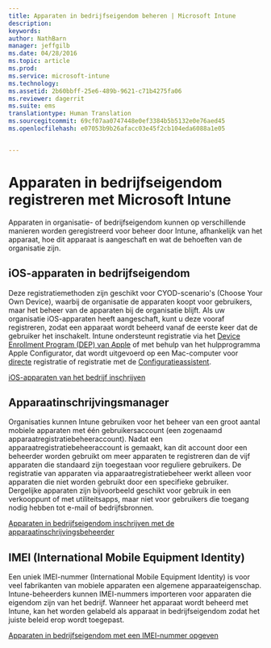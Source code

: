 ```yaml
---
title: Apparaten in bedrijfseigendom beheren | Microsoft Intune
description: 
keywords: 
author: NathBarn
manager: jeffgilb
ms.date: 04/28/2016
ms.topic: article
ms.prod: 
ms.service: microsoft-intune
ms.technology: 
ms.assetid: 2b60bbff-25e6-489b-9621-c71b4275fa06
ms.reviewer: dagerrit
ms.suite: ems
translationtype: Human Translation
ms.sourcegitcommit: 69cf07aa0747448e0ef3384b5b5132e0e76aed45
ms.openlocfilehash: e07053b9b26afacc03e45f2cb104eda6088a1e05


---
```


# Apparaten in bedrijfseigendom registreren met Microsoft Intune
Apparaten in organisatie- of bedrijfseigendom kunnen op verschillende manieren worden geregistreerd voor beheer door Intune, afhankelijk van het apparaat, hoe dit apparaat is aangeschaft en wat de behoeften van de organisatie zijn.

## iOS-apparaten in bedrijfseigendom
Deze registratiemethoden zijn geschikt voor CYOD-scenario's (Choose Your Own Device), waarbij de organisatie de apparaten koopt voor gebruikers, maar het beheer van de apparaten bij de organisatie blijft. Als uw organisatie iOS-apparaten heeft aangeschaft, kunt u deze vooraf registreren, zodat een apparaat wordt beheerd vanaf de eerste keer dat de gebruiker het inschakelt. Intune ondersteunt registratie via het [Device Enrollment Program (DEP) van Apple](ios-device-enrollment-program-in-microsoft-intune.md) of met behulp van het hulpprogramma Apple Configurator, dat wordt uitgevoerd op een Mac-computer voor [directe](ios-direct-enrollment-in-microsoft-intune.md) registratie of registratie met de [Configuratieassistent](ios-setup-assistant-enrollment-in-microsoft-intune.md).

[iOS-apparaten van het bedrijf inschrijven](enroll-corporate-owned-ios-devices-in-microsoft-intune.md)

## Apparaatinschrijvingsmanager
Organisaties kunnen Intune gebruiken voor het beheer van een groot aantal mobiele apparaten met één gebruikersaccount (een zogenaamd apparaatregistratiebeheeraccount). Nadat een apparaatregistratiebeheeraccount is gemaakt, kan dit account door een beheerder worden gebruikt om meer apparaten te registreren dan de vijf apparaten die standaard zijn toegestaan voor reguliere gebruikers. De registratie van apparaten via apparaatregistratiebeheer werkt alleen voor apparaten die niet worden gebruikt door een specifieke gebruiker. Dergelijke apparaten zijn bijvoorbeeld geschikt voor gebruik in een verkooppunt of met utiliteitsapps, maar niet voor gebruikers die toegang nodig hebben tot e-mail of bedrijfsbronnen.

[Apparaten in bedrijfseigendom inschrijven met de apparaatinschrijvingsbeheerder](enroll-corporate-owned-devices-with-the-device-enrollment-manager-in-microsoft-intune.md)

## IMEI (International Mobile Equipment Identity)
Een uniek IMEI-nummer (International Mobile Equipment Identity) is voor veel fabrikanten van mobiele apparaten een algemene apparaateigenschap. Intune-beheerders kunnen IMEI-nummers importeren voor apparaten die eigendom zijn van het bedrijf. Wanneer het apparaat wordt beheerd met Intune, kan het worden gelabeld als apparaat in bedrijfseigendom zodat het juiste beleid erop wordt toegepast.

[Apparaten in bedrijfseigendom met een IMEI-nummer opgeven](specify-corporate-owned-devices-with-international-mobile-equipment-identity-imei-numbers.md)



<!--HONumber=Jun16_HO5-->


